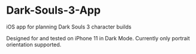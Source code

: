 # Dark-Souls-3-App
iOS app for planning Dark Souls 3 character builds

Designed for and tested on iPhone 11 in Dark Mode.
Currently only portrait orientation supported.
